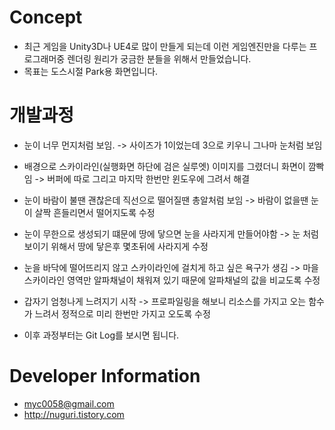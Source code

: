 # Concept

  * 최근 게임을 Unity3D나 UE4로 많이 만들게 되는데 이런 게임엔진만을 다루는 프로그래머중 렌더링 원리가 궁금한 분들을 위해서 만들었습니다.
  * 목표는 도스시절 Park용 화면입니다.

# 개발과정

  * 눈이 너무 먼지처럼 보임.
	-> 사이즈가 1이었는데 3으로 키우니 그나마 눈처럼 보임
	
  * 배경으로 스카이라인(실행화면 하단에 검은 실루엣) 이미지를 그렸더니 화면이 깜빡임
    -> 버퍼에 따로 그리고 마지막 한번만 윈도우에 그려서 해결
	
  * 눈이 바람이 불땐 괜찮은데 직선으로 떨어질땐 총알처럼 보임
    -> 바람이 없을땐 눈이 살짝 흔들리면서 떨어지도록 수정

  * 눈이 무한으로 생성되기 떄문에 땅에 닿으면 눈을 사라지게 만들어야함
    -> 눈 처럼 보이기 위해서 땅에 닿은후 몇초뒤에 사라지게 수정

  * 눈을 바닥에 떨어뜨리지 않고 스카이라인에 걸치게 하고 싶은 욕구가 생김
    -> 마을 스카이라인 영역만 알파채널이 채워져 있기 때문에 알파채널의 값을 비교도록 수정

  * 갑자기 엄청나게 느려지기 시작
	-> 프로파일링을 해보니 리소스를 가지고 오는 함수가 느려서 정적으로 미리 한번만 가지고 오도록 수정

  * 이후 과정부터는 Git Log를 보시면 됩니다.

  
# Developer Information

  * myc0058@gmail.com
  * http://nuguri.tistory.com